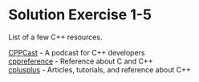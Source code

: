 # Solution Exercise 1-5

List of a few C++ resources.

[CPPCast](http://cppcast.com/) - A podcast for C++ developers  
[cppreference](https://en.cppreference.com/) - Reference about C and C++  
[cplusplus](https://cplusplus.com/) - Articles, tutorials, and reference about C++  
